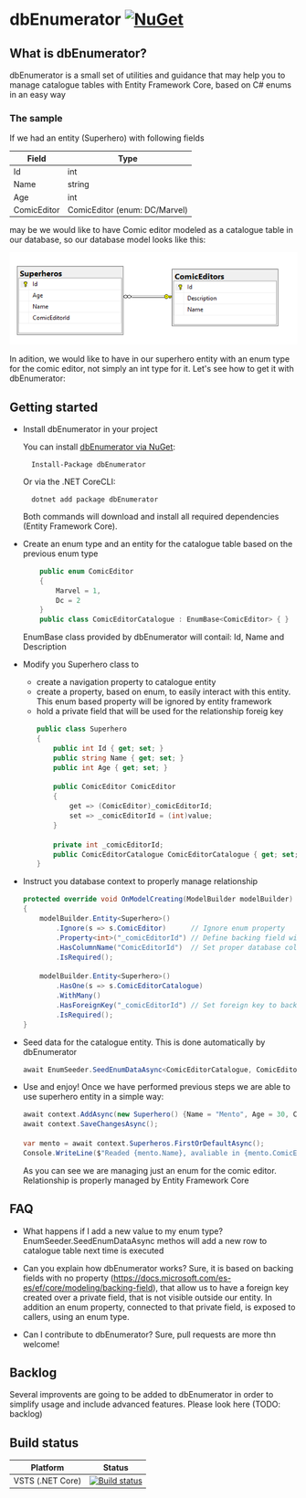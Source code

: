 # dbEnumerator  [![NuGet](https://img.shields.io/badge/nuget-0.9-blue.svg)](https://www.nuget.org/packages/dbEnumerator/)

## What is dbEnumerator?

dbEnumerator is a small set of utilities and guidance that may help you to manage catalogue tables with Entity Framework Core, based on C# enums in an easy way

### The sample

If we had an entity (Superhero) with following fields

|Field   | Type  |
|---|---|
| Id  | int  |
| Name | string  |
| Age | int  |
| ComicEditor | ComicEditor (enum: DC/Marvel)  |

may be we would like to have Comic editor modeled as a catalogue table in our database, so our database model looks like this:

![Database model](https://github.com/snavarropino/dbEnumerator/blob/master/docs/images/Superhero_Diagram1.png?raw=true)

In adition, we would like to have in our superhero entity with an enum type for the comic editor, not simply an int type for it. Let's see how to get it with dbEnumerator:

## Getting started

- Install dbEnumerator in your project

    You can install [dbEnumerator via NuGet](https://www.nuget.org/packages/dbEnumerator):

        Install-Package dbEnumerator

    Or via the .NET CoreCLI:

        dotnet add package dbEnumerator

    Both commands will download and install all required dependencies (Entity Framework Core).

- Create an enum type and an entity for the catalogue table based on the previous enum type

    ```C#
        public enum ComicEditor
        {
            Marvel = 1,
            Dc = 2
        }
        public class ComicEditorCatalogue : EnumBase<ComicEditor> { }
    ```
    EnumBase class provided by dbEnumerator will contail: Id, Name and Description

- Modify you Superhero class to
  - create a navigation property to catalogue entity
  - create a property, based on enum, to easily interact with this entity.  This enum based property will be ignored by entity framework
  - hold a private field that will be used for the relationship foreig key
    ```C#
    public class Superhero
    {
        public int Id { get; set; }
        public string Name { get; set; }
        public int Age { get; set; }

        public ComicEditor ComicEditor
        {
            get => (ComicEditor)_comicEditorId;
            set => _comicEditorId = (int)value;
        }

        private int _comicEditorId;
        public ComicEditorCatalogue ComicEditorCatalogue { get; set; }
    }
    ```

- Instruct you database context to properly manage relationship

    ```C#
    protected override void OnModelCreating(ModelBuilder modelBuilder)
    {
        modelBuilder.Entity<Superhero>()
            .Ignore(s => s.ComicEditor)      // Ignore enum property
            .Property<int>("_comicEditorId") // Define backing field with no property
            .HasColumnName("ComicEditorId")  // Set proper database column name for foreign key
            .IsRequired();

        modelBuilder.Entity<Superhero>()
            .HasOne(s => s.ComicEditorCatalogue)
            .WithMany()
            .HasForeignKey("_comicEditorId") // Set foreign key to backing field
            .IsRequired();
    }
    ```

- Seed data for the catalogue entity. This is done automatically by dbEnumerator

    ```C#
    await EnumSeeder.SeedEnumDataAsync<ComicEditorCatalogue, ComicEditor>(context.ComicEditors);
    ```

- Use and enjoy!
    Once we have performed previous steps we are able to use superhero entity in a simple way:

    ```C#
    await context.AddAsync(new Superhero() {Name = "Mento", Age = 30, ComicEditor = ComicEditor.Dc});
    await context.SaveChangesAsync();

    var mento = await context.Superheros.FirstOrDefaultAsync();
    Console.WriteLine($"Readed {mento.Name}, avaliable in {mento.ComicEditor} comics");
    ```
    As you can see we are managing just an enum for the comic editor. Relationship is properly managed by Entity Framework Core

## FAQ

- What happens if I add a new value to my enum type?
EnumSeeder.SeedEnumDataAsync methos will add a new row to catalogue table next time is executed

- Can you explain how dbEnumerator works?
Sure, it is based on backing fields with no property (https://docs.microsoft.com/es-es/ef/core/modeling/backing-field), that allow us to have a foreign key created over a private field, that is not visible outside our entity.
In addition an enum property, connected to that private field, is exposed to callers, using an enum type.

- Can I contribute to dbEnumerator?
Sure, pull requests are more thn welcome!

## Backlog

Several improvents are going to be added to dbEnumerator in order to simplify usage and include advanced features. Please look here (TODO: backlog)

## Build status

| Platform                    | Status                                                                                                                                  |
|-----------------------------|-----------------------------------------------------------------------------------------------------------------------------------------|
| VSTS (.NET Core) | [![Build status](https://ci.appveyor.com/api/projects/status/nxoyeq5r03tk6cpq/branch/master?svg=true)](https://ci.appveyor.com/project/lurumad/aspnetcore-health/branch/master) |
